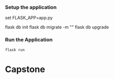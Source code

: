 ### Setup the application
set FLASK_APP=app.py

flask db init
flask db migrate -m ""
flask db upgrade


### Run the Application

```bash
flask run
```
# Capstone
